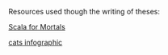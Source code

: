 Resources used though the writing of theses:

[Scala for Mortals](https://leanpub.com/fp-scala-mortals/)

[cats infographic](https://github.com/tpolecat/cats-infographic/blob/master/cats.pdf)